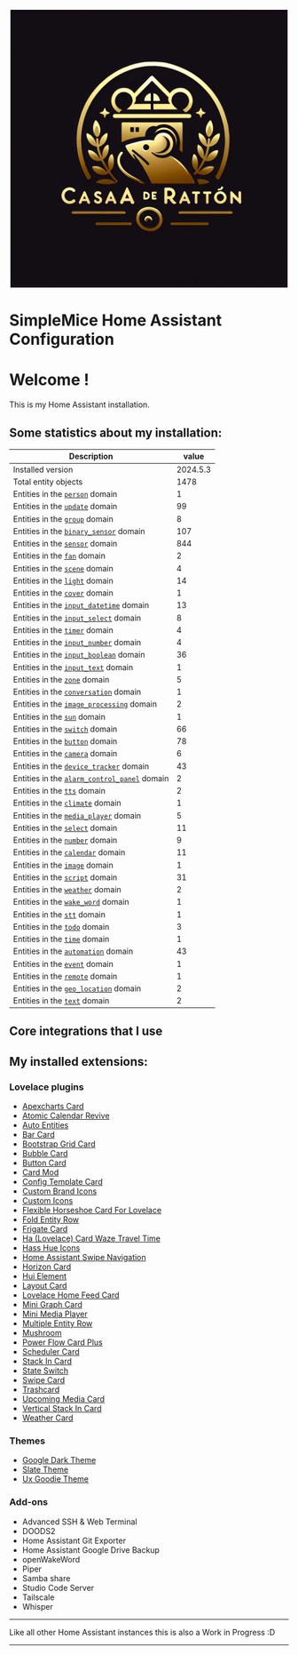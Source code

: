 <p align="center">
  <img width="500" height="500" src="https://github.com/simplemice/home_assistant/blob/main/screenshot/logo.jpg">

# SimpleMice Home Assistant Configuration

</p>


# Welcome !

This is my Home Assistant installation.

## Some statistics about my installation:

Description | value
--|--
Installed version | 2024.5.3
Total entity objects | 1478
Entities in the [`person`](https://www.home-assistant.io/components/person) domain | 1
Entities in the [`update`](https://www.home-assistant.io/components/update) domain | 99
Entities in the [`group`](https://www.home-assistant.io/components/group) domain | 8
Entities in the [`binary_sensor`](https://www.home-assistant.io/components/binary_sensor) domain | 107
Entities in the [`sensor`](https://www.home-assistant.io/components/sensor) domain | 844
Entities in the [`fan`](https://www.home-assistant.io/components/fan) domain | 2
Entities in the [`scene`](https://www.home-assistant.io/components/scene) domain | 4
Entities in the [`light`](https://www.home-assistant.io/components/light) domain | 14
Entities in the [`cover`](https://www.home-assistant.io/components/cover) domain | 1
Entities in the [`input_datetime`](https://www.home-assistant.io/components/input_datetime) domain | 13
Entities in the [`input_select`](https://www.home-assistant.io/components/input_select) domain | 8
Entities in the [`timer`](https://www.home-assistant.io/components/timer) domain | 4
Entities in the [`input_number`](https://www.home-assistant.io/components/input_number) domain | 4
Entities in the [`input_boolean`](https://www.home-assistant.io/components/input_boolean) domain | 36
Entities in the [`input_text`](https://www.home-assistant.io/components/input_text) domain | 1
Entities in the [`zone`](https://www.home-assistant.io/components/zone) domain | 5
Entities in the [`conversation`](https://www.home-assistant.io/components/conversation) domain | 1
Entities in the [`image_processing`](https://www.home-assistant.io/components/image_processing) domain | 2
Entities in the [`sun`](https://www.home-assistant.io/components/sun) domain | 1
Entities in the [`switch`](https://www.home-assistant.io/components/switch) domain | 66
Entities in the [`button`](https://www.home-assistant.io/components/button) domain | 78
Entities in the [`camera`](https://www.home-assistant.io/components/camera) domain | 6
Entities in the [`device_tracker`](https://www.home-assistant.io/components/device_tracker) domain | 43
Entities in the [`alarm_control_panel`](https://www.home-assistant.io/components/alarm_control_panel) domain | 2
Entities in the [`tts`](https://www.home-assistant.io/components/tts) domain | 2
Entities in the [`climate`](https://www.home-assistant.io/components/climate) domain | 1
Entities in the [`media_player`](https://www.home-assistant.io/components/media_player) domain | 5
Entities in the [`select`](https://www.home-assistant.io/components/select) domain | 11
Entities in the [`number`](https://www.home-assistant.io/components/number) domain | 9
Entities in the [`calendar`](https://www.home-assistant.io/components/calendar) domain | 11
Entities in the [`image`](https://www.home-assistant.io/components/image) domain | 1
Entities in the [`script`](https://www.home-assistant.io/components/script) domain | 31
Entities in the [`weather`](https://www.home-assistant.io/components/weather) domain | 2
Entities in the [`wake_word`](https://www.home-assistant.io/components/wake_word) domain | 1
Entities in the [`stt`](https://www.home-assistant.io/components/stt) domain | 1
Entities in the [`todo`](https://www.home-assistant.io/components/todo) domain | 3
Entities in the [`time`](https://www.home-assistant.io/components/time) domain | 1
Entities in the [`automation`](https://www.home-assistant.io/components/automation) domain | 43
Entities in the [`event`](https://www.home-assistant.io/components/event) domain | 1
Entities in the [`remote`](https://www.home-assistant.io/components/remote) domain | 1
Entities in the [`geo_location`](https://www.home-assistant.io/components/geo_location) domain | 2
Entities in the [`text`](https://www.home-assistant.io/components/text) domain | 2

## Core integrations that I use

## My installed extensions:

### Lovelace plugins
- [Apexcharts Card](https://github.com/RomRider/apexcharts-card)
- [Atomic Calendar Revive](https://github.com/totaldebug/atomic-calendar-revive)
- [Auto Entities](https://github.com/thomasloven/lovelace-auto-entities)
- [Bar Card](https://github.com/custom-cards/bar-card)
- [Bootstrap Grid Card](https://github.com/ownbee/bootstrap-grid-card)
- [Bubble Card](https://github.com/Clooos/Bubble-Card)
- [Button Card](https://github.com/custom-cards/button-card)
- [Card Mod](https://github.com/thomasloven/lovelace-card-mod)
- [Config Template Card](https://github.com/iantrich/config-template-card)
- [Custom Brand Icons](https://github.com/elax46/custom-brand-icons)
- [Custom Icons](https://github.com/Mariusthvdb/custom-icons)
- [Flexible Horseshoe Card For Lovelace](https://github.com/AmoebeLabs/flex-horseshoe-card)
- [Fold Entity Row](https://github.com/thomasloven/lovelace-fold-entity-row)
- [Frigate Card](https://github.com/dermotduffy/frigate-hass-card)
- [Ha (Lovelace) Card Waze Travel Time](https://github.com/r-renato/ha-card-waze-travel-time)
- [Hass Hue Icons](https://github.com/arallsopp/hass-hue-icons)
- [Home Assistant Swipe Navigation](https://github.com/zanna-37/hass-swipe-navigation)
- [Horizon Card](https://github.com/rejuvenate/lovelace-horizon-card)
- [Hui Element](https://github.com/thomasloven/lovelace-hui-element)
- [Layout Card](https://github.com/thomasloven/lovelace-layout-card)
- [Lovelace Home Feed Card](https://github.com/gadgetchnnel/lovelace-home-feed-card)
- [Mini Graph Card](https://github.com/kalkih/mini-graph-card)
- [Mini Media Player](https://github.com/kalkih/mini-media-player)
- [Multiple Entity Row](https://github.com/benct/lovelace-multiple-entity-row)
- [Mushroom](https://github.com/piitaya/lovelace-mushroom)
- [Power Flow Card Plus](https://github.com/flixlix/power-flow-card-plus)
- [Scheduler Card](https://github.com/nielsfaber/scheduler-card)
- [Stack In Card](https://github.com/custom-cards/stack-in-card)
- [State Switch](https://github.com/thomasloven/lovelace-state-switch)
- [Swipe Card](https://github.com/bramkragten/swipe-card)
- [Trashcard](https://github.com/idaho/hassio-trash-card)
- [Upcoming Media Card](https://github.com/NemesisRE/upcoming-media-card)
- [Vertical Stack In Card](https://github.com/ofekashery/vertical-stack-in-card)
- [Weather Card](https://github.com/bramkragten/weather-card)

### Themes
- [Google Dark Theme](https://github.com/pacjo/google_dark_animated)
- [Slate Theme](https://github.com/seangreen2/slate_theme)
- [Ux Goodie Theme](https://github.com/fi-sch/ux_goodie_theme)

### Add-ons
- Advanced SSH & Web Terminal
- DOODS2
- Home Assistant Git Exporter
- Home Assistant Google Drive Backup
- openWakeWord
- Piper
- Samba share
- Studio Code Server
- Tailscale
- Whisper

***

Like all other Home Assistant instances this is also a Work in Progress :D

***